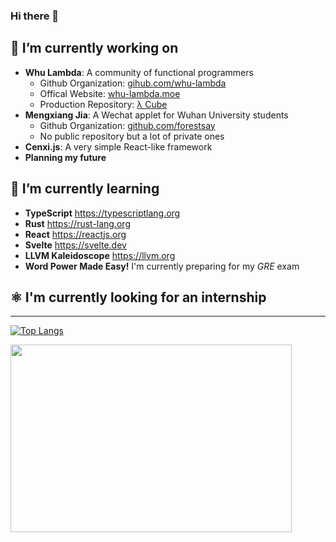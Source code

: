  ### Hi there 👋
 
 ## 🔭 I’m currently working on
 - **Whu Lambda**: A community of functional programmers
   - Github Organization: [gihub.com/whu-lambda](https://github.com/Whu-Lambda)
   - Offical Website: [whu-lambda.moe](https://whu-lambda.moe) 
   - Production Repository: [λ Cube](https://github.com/Whu-Lambda/Lambda-Cube)
 - **Mengxiang Jia**: A Wechat applet for Wuhan University students
   - Github Organization: [github.com/forestsay](https://github.com/forestsay)
   - No public repository but a lot of private ones
 - **Cenxi.js**: A very simple React-like framework
 - **Planning my future**
 ## 🌱 I’m currently learning
 - **TypeScript** https://typescriptlang.org
 - **Rust** https://rust-lang.org
 - **React** https://reactjs.org
 - **Svelte** https://svelte.dev
 - **LLVM Kaleidoscope** https://llvm.org
 - **Word Power Made Easy!** I'm currently preparing for my *GRE* exam
 ## ⚛️ I'm currently looking for an internship
---
 [![Top Langs](https://github-readme-stats.vercel.app/api/top-langs/?username=minnakamiyuki&layout=compact&theme=tokyonight&card_width=400)](https://github.com/minnakamiyuki/github-readme-stats)
 
 <img src="https://user-images.githubusercontent.com/84240546/150674697-55c92bff-5a9a-4301-8cd3-476cdd0c92af.png" width="450px" style="height:300px" />

<!---
minnakamiyuki/minnakamiyuki is a ✨ special ✨ repository because its `README.md` (this file) appears on your GitHub profile.
You can click the Preview link to take a look at your changes.
--->
